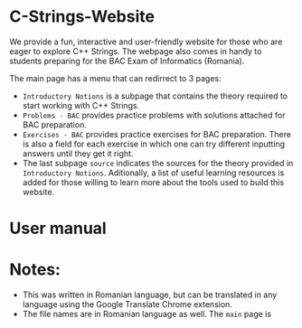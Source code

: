 # C-Strings-Website

We provide a fun, interactive and user-friendly website for those who are eager to explore C++ Strings.
The webpage also comes in handy to students preparing for the BAC Exam of Informatics (Romania).

The main page has a menu that can redirrect to 3 pages:
 - `Introductory Notions` is a subpage that contains the theory required to start working with C++ Strings.
 - `Problems - BAC` provides practice problems with solutions attached for BAC preparation.
 - `Exercises - BAC` provides practice exercises for BAC preparation. There is also a field for each exercise in which one can try different inputting answers until they get it right.
 - The last subpage `source` indicates the sources for the theory provided in `Introductory Notions`. Aditionally, a list of useful learning resources is added for those willing to learn more about the tools used to build this website. 


# User manual

# Notes: 
 - This was written in Romanian language, but can be translated in any language using the Google Translate Chrome extension.
 - The file names are in Romanian language as well. The `main` page is 
